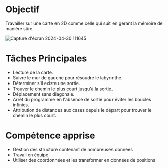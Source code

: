 # Objectif
Travailler sur une carte en 2D comme celle qui suit en gérant la mémoire de manière sûre.

![Capture d'écran 2024-04-30 111645](https://github.com/marionlovi/Portfolio/assets/138520585/f2e287ee-6187-4140-b7d4-76437c1acbe5)

# Tâches Principales
- Lecture de la carte.
- Suivre le mur de gauche pour résoudre le labyrinthe.
- Déterminer s'il existe une sortie.
- Trouver le chemin le plus court jusqu'à la sortie.
- Déplacement sans diagonale.
- Arrêt du programme en l'absence de sortie pour éviter les boucles infinies.
- Attribution de distances aux cases depuis le départ pour trouver le chemin le plus court.
  
# Compétence apprise
- Gestion des structure contenant de nombreuses données
- Travail en équipe
- Utiliser des coordonnées et les transformer en données de positions 
